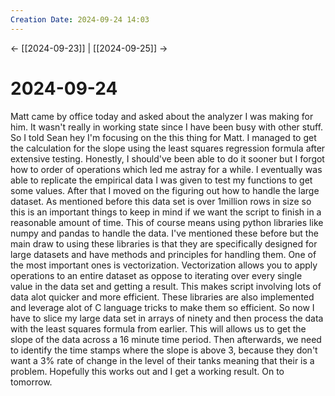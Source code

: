 ```yaml
---
Creation Date: 2024-09-24 14:03
---
```


<- [[2024-09-23]] | [[2024-09-25]]  ->

# 2024-09-24
Matt came by office today and asked about the analyzer I was making for him. It
wasn't really in working state since I have been busy with other stuff. So I
told Sean hey I'm focusing on the this thing for Matt. I managed to get the
calculation for the slope using the least squares regression formula after
extensive testing. Honestly, I should've been able to do it sooner but I forgot
how to order of operations which led me astray for a while. I eventually was
able to replicate the empirical data I was given to test my functions to get
some values. After that I moved on the figuring out how to handle the large
dataset. As mentioned before this data set is over 1million rows in size so this
is an important things to keep in mind if we want the script to finish in a
reasonable amount of time. This of course means using python libraries like
numpy and pandas to handle the data. I've mentioned these before but the main
draw to using these libraries is that they are specifically designed for large
datasets and have methods and principles for handling them. One of the most
important ones is vectorization. Vectorization allows you to apply operations to
an entire dataset as oppose to iterating over every single value in the data set
and getting a result. This makes script involving lots of data alot quicker and
more efficient. These libraries are also implemented and leverage alot of C
language tricks to make them so efficient. So now I have to slice my large data
set in arrays of ninety and then process the data with the least squares formula
from earlier. This will allows us to get the slope of the data across a 16
minute time period. Then afterwards, we need to identify the time stamps where
the slope is above 3, because they don't want a 3% rate of change in the level
of their tanks meaning that their is a problem. Hopefully this works out and I
get a working result. On to tomorrow.